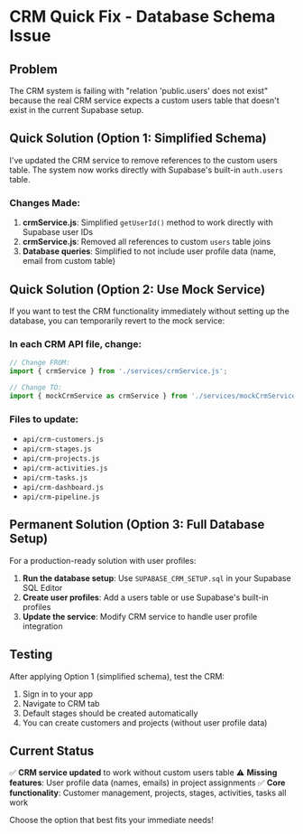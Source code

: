 # CRM Quick Fix - Database Schema Issue

## Problem
The CRM system is failing with "relation 'public.users' does not exist" because the real CRM service expects a custom users table that doesn't exist in the current Supabase setup.

## Quick Solution (Option 1: Simplified Schema)

I've updated the CRM service to remove references to the custom users table. The system now works directly with Supabase's built-in `auth.users` table.

### Changes Made:
1. **crmService.js**: Simplified `getUserId()` method to work directly with Supabase user IDs
2. **crmService.js**: Removed all references to custom `users` table joins
3. **Database queries**: Simplified to not include user profile data (name, email from custom table)

## Quick Solution (Option 2: Use Mock Service)

If you want to test the CRM functionality immediately without setting up the database, you can temporarily revert to the mock service:

### In each CRM API file, change:
```javascript
// Change FROM:
import { crmService } from './services/crmService.js';

// Change TO:
import { mockCrmService as crmService } from './services/mockCrmService.js';
```

### Files to update:
- `api/crm-customers.js`
- `api/crm-stages.js`
- `api/crm-projects.js`
- `api/crm-activities.js`
- `api/crm-tasks.js`
- `api/crm-dashboard.js`
- `api/crm-pipeline.js`

## Permanent Solution (Option 3: Full Database Setup)

For a production-ready solution with user profiles:

1. **Run the database setup**: Use `SUPABASE_CRM_SETUP.sql` in your Supabase SQL Editor
2. **Create user profiles**: Add a users table or use Supabase's built-in profiles
3. **Update the service**: Modify CRM service to handle user profile integration

## Testing

After applying Option 1 (simplified schema), test the CRM:
1. Sign in to your app
2. Navigate to CRM tab
3. Default stages should be created automatically
4. You can create customers and projects (without user profile data)

## Current Status

✅ **CRM service updated** to work without custom users table
⚠️ **Missing features**: User profile data (names, emails) in project assignments
✅ **Core functionality**: Customer management, projects, stages, activities, tasks all work

Choose the option that best fits your immediate needs!